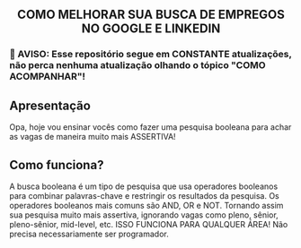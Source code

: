 <h2 align="center">
  COMO MELHORAR SUA BUSCA DE EMPREGOS NO GOOGLE E LINKEDIN
</h2>

<h3>
  🚨 AVISO: Esse repositório segue em CONSTANTE atualizações, não perca nenhuma atualização olhando o tópico "COMO ACOMPANHAR"!
</h3>

## Apresentação
Opa, hoje vou ensinar vocês como fazer uma pesquisa booleana para achar as vagas de maneira muito mais ASSERTIVA!

## Como funciona?
A busca booleana é um tipo de pesquisa que usa operadores booleanos para combinar palavras-chave e restringir os resultados da pesquisa. Os operadores booleanos mais comuns são AND, OR e NOT. Tornando assim sua pesquisa muito mais assertiva, ignorando vagas como pleno, sênior, pleno-sênior, mid-level, etc. ISSO FUNCIONA PARA QUALQUER ÁREA! Não precisa necessariamente ser programador.

